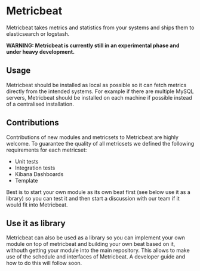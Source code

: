 # Metricbeat

Metricbeat takes metrics and statistics from your systems and ships them to elasticsearch or logstash.

**WARNING: Metricbeat is currently still in an experimental phase and under heavy development.**

## Usage

Metricbeat should be installed as local as possible so it can fetch metrics directly from the intended systems. For example if there are multiple MySQL servers, Metricbeat should be installed on each machine if possible instead of a centralised installation.

## Contributions

Contributions of new modules and metricsets to Metricbeat are highly welcome. To guarantee the quality of all metricsets we defined the following requirements for each metricset:

* Unit tests
* Integration tests
* Kibana Dashboards
* Template

Best is to start your own module as its own beat first (see below use it as a library) so you can test it and then start a discussion with our team if it would fit into Metricbeat.

## Use it as library
Metricbeat can also be used as a library so you can implement your own module on top of metricbeat and building your own beat based on it, withouth getting your module into the main repository. This allows to make use of the schedule and interfaces of Metricbeat. A developer guide and how to do this will follow soon.
